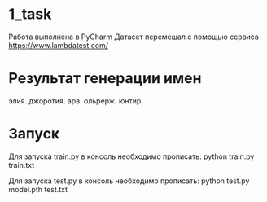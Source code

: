 # 1_task
Работа выполнена в PyCharm
Датасет перемешал с помощью сервиса https://www.lambdatest.com/
# Результат генерации имен
элия.
джоротия.
арв.
ольрерж.
юнтир.

# Запуск
Для запуска train.py в консоль необходимо прописать:
python train.py train.txt

Для запуска test.py в консоль необходимо прописать:
python test.py model.pth test.txt
